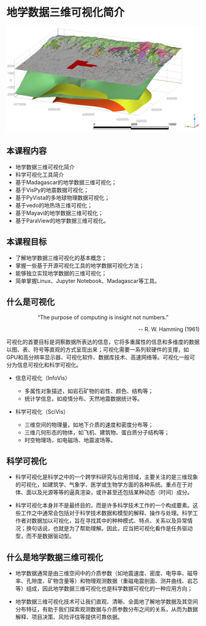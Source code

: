 # 地学数据三维可视化简介

![3dvis-intro](figs/utahforge.jpg)

## 本课程内容

- 地学数据三维可视化简介
- 科学可视化工具简介
- 基于Madagascar的地学数据三维可视化；
- 基于VisPy的地震数据可视化；
- 基于PyVista的多地球物理数据可视化；
- 基于vedo的地热场三维可视化；
- 基于Mayavi的地学数据三维可视化；
- 基于ParaView的地学数据三维可视化。

## 本课程目标

- 了解地学数据三维可视化的基本概念；
- 掌握一些基于开源可视化工具的地学数据可视化方法；
- 能够独立实现地学数据的三维可视化；
- 简单掌握Linux、Jupyter Notebook、Madagascar等工具。

## 什么是可视化

<p style="text-align:center">“The purpose of computing is insight not numbers.” </p>
<p style="text-align:right">-- R. W. Hamming (1961) </p>
<div style="clear: both"></div>

可视化的首要目标是洞察数据所表达的信息，它将多重属性的信息和多维度的数据以图、表、符号等直观的方式呈现出来；可视化需要一系列软硬件的支撑，如GPU和高分辨率显示器、可视化软件、数据库技术、高速网络等。可视化一般可分为信息可视化和科学可视化。

- 信息可视化（InfoVis）
    - 多属性对象描述，如岩石矿物的岩性、颜色、结构等；
    - 统计学信息，如疫情分布、天然地震数据统计等。

- 科学可视化（SciVis）
    - 三维空间的物理量，如地下介质的速度和密度分布等；
    - 三维几何形态的物体，如飞机、建筑物、蛋白质分子结构等；
    - 时空物理场，如电磁场、地震波场等。

## 科学可视化

- 科学可视化是科学之中的一个跨学科研究与应用领域，主要关注的是三维现象的可视化，如建筑学、气象学、医学或生物学方面的各种系统。重点在于对体、面以及光源等等的逼真渲染，或许甚至还包括某种动态（时间）成分。

- 科学可视化本身并不是最终目的，而是许多科学技术工作的一个构成要素。这些工作之中通常会包括对于科学技术数据和模型的解释、操作与处理。科学工作者对数据加以可视化，旨在寻找其中的种种模式、特点、关系以及异常情况；换句话说，也就是为了帮助理解。因此，应当把可视化看作是任务驱动型，而不是数据驱动型。

## 什么是地学数据三维可视化


- 地学数据通常是由三维空间中的介质参数（如地震速度、密度、电导率、磁导率、孔隙度、矿物含量等）和物理观测数据（重磁电震剖面、测井曲线、岩芯等）组成，因此地学数据三维可视化也是科学数据可视化的一种应用方向；

- 地学数据三维可视化技术可让我们直观、清晰、全面地了解地学数据及其空间分布特征，有助于我们探索观测数据与介质参数分布之间的关系，从而为数据解释、项目决策、风险评估等提供可靠依据。

